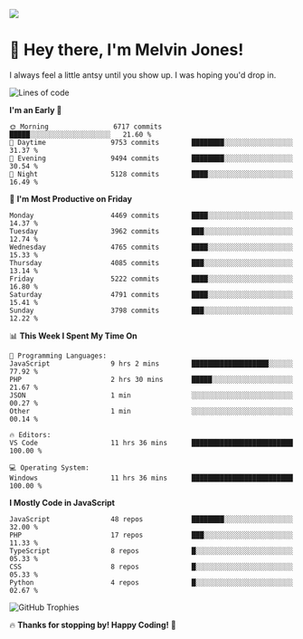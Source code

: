 ![](https://usersnap.com/blog/wp-content/uploads/2015/12/funny-cat-year2015-web-dev.gif)

# 👋 Hey there, I'm Melvin Jones!
I always feel a little antsy until you show up. I was hoping you'd drop in.

<!--START_SECTION:mrepol742-->
![Lines of code](https://img.shields.io/badge/From%20Hello%20World%20I%27ve%20Written-22.7%20million%20lines%20of%20code-blue)

**I'm an Early 🐤** 

```text
🌞 Morning                6717 commits        █████░░░░░░░░░░░░░░░░░░░░   21.60 % 
🌆 Daytime                9753 commits        ████████░░░░░░░░░░░░░░░░░   31.37 % 
🌃 Evening                9494 commits        ████████░░░░░░░░░░░░░░░░░   30.54 % 
🌙 Night                  5128 commits        ████░░░░░░░░░░░░░░░░░░░░░   16.49 % 
```
📅 **I'm Most Productive on Friday** 

```text
Monday                   4469 commits        ████░░░░░░░░░░░░░░░░░░░░░   14.37 % 
Tuesday                  3962 commits        ███░░░░░░░░░░░░░░░░░░░░░░   12.74 % 
Wednesday                4765 commits        ████░░░░░░░░░░░░░░░░░░░░░   15.33 % 
Thursday                 4085 commits        ███░░░░░░░░░░░░░░░░░░░░░░   13.14 % 
Friday                   5222 commits        ████░░░░░░░░░░░░░░░░░░░░░   16.80 % 
Saturday                 4791 commits        ████░░░░░░░░░░░░░░░░░░░░░   15.41 % 
Sunday                   3798 commits        ███░░░░░░░░░░░░░░░░░░░░░░   12.22 % 
```


📊 **This Week I Spent My Time On** 

```text
💬 Programming Languages: 
JavaScript               9 hrs 2 mins        ███████████████████░░░░░░   77.92 % 
PHP                      2 hrs 30 mins       █████░░░░░░░░░░░░░░░░░░░░   21.67 % 
JSON                     1 min               ░░░░░░░░░░░░░░░░░░░░░░░░░   00.27 % 
Other                    1 min               ░░░░░░░░░░░░░░░░░░░░░░░░░   00.14 % 

🔥 Editors: 
VS Code                  11 hrs 36 mins      █████████████████████████   100.00 % 

💻 Operating System: 
Windows                  11 hrs 36 mins      █████████████████████████   100.00 % 
```

**I Mostly Code in JavaScript** 

```text
JavaScript               48 repos            ████████░░░░░░░░░░░░░░░░░   32.00 % 
PHP                      17 repos            ███░░░░░░░░░░░░░░░░░░░░░░   11.33 % 
TypeScript               8 repos             █░░░░░░░░░░░░░░░░░░░░░░░░   05.33 % 
CSS                      8 repos             █░░░░░░░░░░░░░░░░░░░░░░░░   05.33 % 
Python                   4 repos             █░░░░░░░░░░░░░░░░░░░░░░░░   02.67 % 
```




<!--END_SECTION:mrepol742-->

![GitHub Trophies](https://github-profile-trophy.vercel.app/?username=mrepol742&theme=dracula)

🔥 **Thanks for stopping by! Happy Coding!** 🚀
